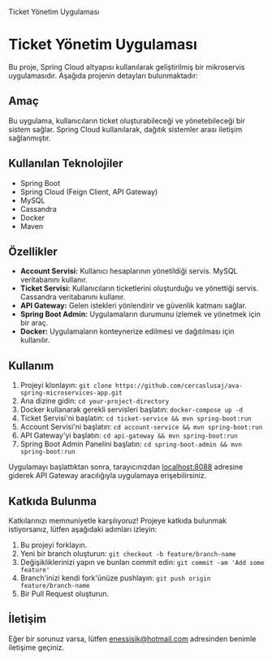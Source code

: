   Ticket Yönetim Uygulaması

Ticket Yönetim Uygulaması
=========================

Bu proje, Spring Cloud altyapısı kullanılarak geliştirilmiş bir mikroservis uygulamasıdır. Aşağıda projenin detayları bulunmaktadır:

Amaç
----

Bu uygulama, kullanıcıların ticket oluşturabileceği ve yönetebileceği bir sistem sağlar. Spring Cloud kullanılarak, dağıtık sistemler arası iletişim sağlanmıştır.

Kullanılan Teknolojiler
-----------------------

*   Spring Boot
*   Spring Cloud (Feign Client, API Gateway)
*   MySQL
*   Cassandra
*   Docker
*   Maven

Özellikler
----------

*   **Account Servisi:** Kullanıcı hesaplarının yönetildiği servis. MySQL veritabanını kullanır.
*   **Ticket Servisi:** Kullanıcıların ticketlerini oluşturduğu ve yönettiği servis. Cassandra veritabanını kullanır.
*   **API Gateway:** Gelen istekleri yönlendirir ve güvenlik katmanı sağlar.
*   **Spring Boot Admin:** Uygulamaların durumunu izlemek ve yönetmek için bir araç.
*   **Docker:** Uygulamaların konteynerize edilmesi ve dağıtılması için kullanılır.

Kullanım
--------

1.  Projeyi klonlayın: `git clone https://github.com/cercaslusaj/ava-spring-microservices-app.git`
2.  Ana dizine gidin: `cd your-project-directory`
3.  Docker kullanarak gerekli servisleri başlatın: `docker-compose up -d`
4.  Ticket Servisi'ni başlatın: `cd ticket-service && mvn spring-boot:run`
5.  Account Servisi'ni başlatın: `cd account-service && mvn spring-boot:run`
6.  API Gateway'yi başlatın: `cd api-gateway && mvn spring-boot:run`
7.  Spring Boot Admin Panelini başlatın: `cd spring-boot-admin && mvn spring-boot:run`

Uygulamayı başlattıktan sonra, tarayıcınızdan [localhost:8088](http://localhost:8088) adresine giderek API Gateway aracılığıyla uygulamaya erişebilirsiniz.

Katkıda Bulunma
---------------

Katkılarınızı memnuniyetle karşılıyoruz! Projeye katkıda bulunmak istiyorsanız, lütfen aşağıdaki adımları izleyin:

1.  Bu projeyi forklayın.
2.  Yeni bir branch oluşturun: `git checkout -b feature/branch-name`
3.  Değişikliklerinizi yapın ve bunları commit edin: `git commit -am 'Add some feature'`
4.  Branch'inizi kendi fork'ünüze pushlayın: `git push origin feature/branch-name`
5.  Bir Pull Request oluşturun.

İletişim
--------

Eğer bir sorunuz varsa, lütfen enessisik@hotmail.com adresinden benimle iletişime geçiniz.
